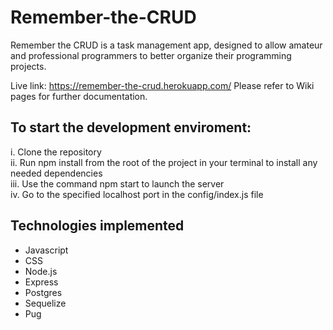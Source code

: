 # Remember-the-CRUD
Remember the CRUD is a task management app, designed to allow amateur and professional programmers to better organize their programming projects.

Live link: https://remember-the-crud.herokuapp.com/
Please refer to Wiki pages for further documentation.

## To start the development enviroment:
i. Clone the repository <br />
ii. Run npm install from the root of the project in your terminal to install any needed dependencies <br />
iii. Use the command npm start to launch the server <br />
iv. Go to the specified localhost port in the config/index.js file 

## Technologies implemented
* Javascript
* CSS
* Node.js
* Express
* Postgres
* Sequelize
* Pug



